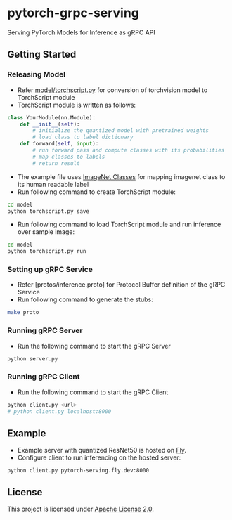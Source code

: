 # pytorch-grpc-serving
Serving PyTorch Models for Inference as gRPC API

## Getting Started

### Releasing Model
- Refer [model/torchscript.py](model/torchscript.py) for conversion of torchvision model to TorchScript module
- TorchScript module is written as follows:
```python
class YourModule(nn.Module):
    def __init__(self):
        # initialize the quantized model with pretrained weights
        # load class to label dictionary
    def forward(self, input):
        # run forward pass and compute classes with its probabilities
        # map classes to labels
        # return result
```
- The example file uses [ImageNet Classes](model/imagenet_classes.txt) for mapping imagenet class to its human readable label
- Run following command to create TorchScript module:
```bash
cd model
python torchscript.py save
```
- Run following command to load TorchScript module and run inference over sample image:
```bash
cd model
python torchscript.py run
```

### Setting up gRPC Service
- Refer [protos/inference.proto] for Protocol Buffer definition of the gRPC Service
- Run following command to generate the stubs:
```bash
make proto
```

### Running gRPC Server
- Run the following command to start the gRPC Server
```bash
python server.py
```

### Running gRPC Client
- Run the following command to start the gRPC Client
```bash
python client.py <url>
# python client.py localhost:8000
```

## Example
- Example server with quantized ResNet50 is hosted on [Fly](https://fly.io).
- Configure client to run inferencing on the hosted server:
```
python client.py pytorch-serving.fly.dev:8000
```

## License
This project is licensed under [Apache License 2.0](LICENSE).